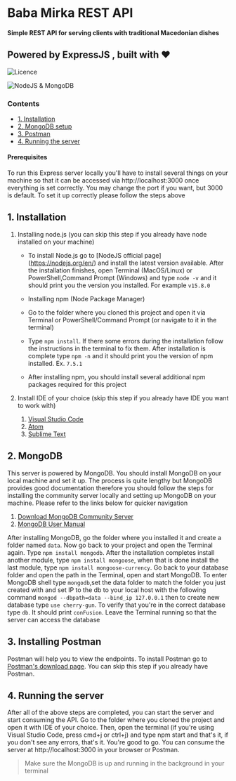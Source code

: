 
# Baba Mirka REST API
#### Simple REST API for serving clients with traditional Macedonian dishes

## Powered by **ExpressJS** , built with ❤️
![Licence](https://img.shields.io/aur/license/android-studio)

![NodeJS & MongoDB](https://koenig-media.raywenderlich.com/uploads/2014/03/MongoDB.png)

### Contents
- [1. Installation](#1-installation)
- [2. MongoDB setup](#2-mongodb)
- [3. Postman](#3-installing-postman)
- [4. Running the server](#4-running-the-server)

#### Prerequisites
To run this Express server locally you'll have to install several things on your machine so that it can be accessed via http://localhost:3000 once everything is set correctly. You may change the port if you want, but 3000 is default. 
To set it up correctly please follow the steps above

## 1. Installation

 1. Installing node.js (you can skip this step if you already have node installed on your machine)
    - To install Node.js go to [NodeJS official   page] (https://nodejs.org/en/) and install the latest version available. After the installation finishes, open Terminal (MacOS/Linux) or PowerShell,Command Prompt (Windows) and type `node -v` and it should print you the version you installed. For example `v15.8.0`
  
    - Installing npm (Node Package Manager)
    - Go to the folder where you cloned this project and open it via Terminal or PowerShell/Command Prompt (or navigate to it in the terminal)
  
    - Type `npm install`. If there some errors during the installation follow the instructions in the terminal to fix them. After installation is complete type `npm -n` and it should print you the version of npm installed. Ex. `7.5.1`
  
    - After installing npm, you should install several additional npm packages required for this project
2. Install IDE of your choice (skip this step if you already have IDE you want to work with)

    1. [Visual Studio Code](https://code.visualstudio.com/)
    2. [Atom](https://atom.io/)
    3. [Sublime Text](https://www.sublimetext.com/3)

## 2. MongoDB
This server is powered by MongoDB. You should install MongoDB on your local machine and set it up. The process is quite lengthy but MongoDB provides good documentation therefore you should follow the steps for installing the community server locally and setting up MongoDB on your machine. Please refer to the links below for quicker navigation

  1. [Download MongoDB Community Server](https://www.mongodb.com/try/download/community)
  2. [MongoDB User Manual](https://docs.mongodb.com/manual/)

After installing MongoDB, go the folder where you installed it and create a folder named `data`. Now go back to your project and open the Terminal again.
Type `npm install mongodb`. After the installation completes install another module, type `npm install mongoose`, when that is done install the last module, type `npm install mongoose-currency`. Go back to your database folder and open the path in the Terminal, open and start MongoDB. To enter MongoDB shell type `mongodb`,set the data folder to match the folder you just created with and set IP to the db to your local host with the following command `mongod --dbpath=data --bind_ip 127.0.0.1` then to create new database type `use cherry-gun`. To verify that you're in the correct database type `db`. It should print `conFusion`. Leave the Terminal running so that the server can access the database

## 3. Installing Postman 
Postman will help you to view the endpoints. To install Postman go to [Postman's download page](https://www.postman.com/downloads/). You can skip this step if you already have Postman.

## 4. Running the server
After all of the above steps are completed, you can start the server and start consuming the API. Go to the folder where you cloned the project and open it with IDE of your choice. Then, open the terminal (if you're using Visual Studio Code, press cmd+j or ctrl+j) and type npm start and that's it, if you don't see any errors, that's it. You're good to go. You can consume the server at http://localhost:3000 in your browser or Postman.
> Make sure the MongoDB is up and running in the background in your terminal
